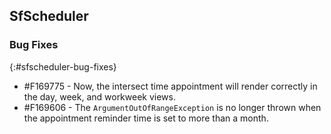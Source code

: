 ## SfScheduler

### Bug Fixes
{:#sfscheduler-bug-fixes}

* \#F169775 - Now, the intersect time appointment will render correctly in the day, week, and workweek views.
* \#F169606 -  The `ArgumentOutOfRangeException` is no longer thrown when the appointment reminder time is set to more than a month.